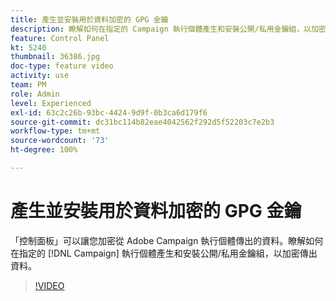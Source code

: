 ```yaml
---
title: 產生並安裝用於資料加密的 GPG 金鑰
description: 瞭解如何在指定的 Campaign 執行個體產生和安裝公開/私用金鑰組，以加密傳出資料。
feature: Control Panel
kt: 5240
thumbnail: 36386.jpg
doc-type: feature video
activity: use
team: PM
role: Admin
level: Experienced
exl-id: 63c2c26b-93bc-4424-9d9f-0b3ca6d179f6
source-git-commit: dc31bc114b82eae4042562f292d5f52203c7e2b3
workflow-type: tm+mt
source-wordcount: '73'
ht-degree: 100%

---
```


# 產生並安裝用於資料加密的 GPG 金鑰

「控制面板」可以讓您加密從 Adobe Campaign 執行個體傳出的資料。瞭解如何在指定的 [!DNL Campaign] 執行個體產生和安裝公開/私用金鑰組，以加密傳出資料。

>[!VIDEO](https://video.tv.adobe.com/v/36386?quality=12)
